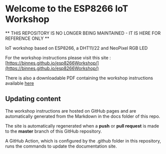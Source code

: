 # Welcome to the ESP8266 IoT Workshop

** THIS REPOSITORY IS NO LONGER BEING MAINTAINED - IT IS HERE FOR REFERENCE ONLY **

IoT workshop based on ESP8266, a DHT11/22 and NeoPixel RGB LED

For the workshop instructions please visit this site : [https://binnes.github.io/esp8266Workshop/](https://binnes.github.io/esp8266Workshop/)

There is also a downloadable PDF containing the workshop instructions available [here](https://binnes.github.io/esp8266Workshop/pdf/esp8266Workshop.pdf)

## Updating content

The workshop instructions are hosted on GitHub pages and are automatically generated from the Markdown in the docs folder of this repo.

The site is automatically regenerated when a **push** or **pull request** is made to the **master** branch of this GitHub repository.  

A GitHub Action, which is configured by the .github folder in this repository, runs the commands to update the documentation site.
